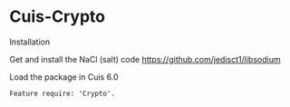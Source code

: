 # Cuis-Crypto

Installation

Get and install the NaCl (salt) code https://github.com/jedisct1/libsodium

Load the package in Cuis 6.0

	Feature require: 'Crypto'.
